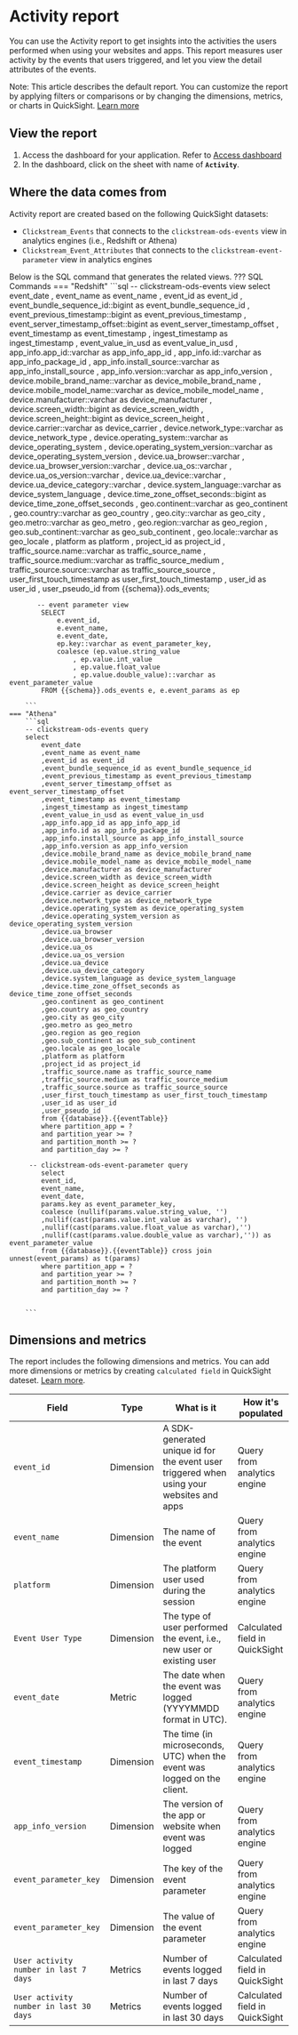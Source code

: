 # Activity report
You can use the Activity report to get insights into the activities the users performed when using your websites and apps. This report measures user activity by the events that users triggered, and let you view the detail attributes of the events.

Note: This article describes the default report. You can customize the report by applying filters or comparisons or by changing the dimensions, metrics, or charts in QuickSight. [Learn more](https://docs.aws.amazon.com/quicksight/latest/user/working-with-visuals.html)


## View the report
1. Access the dashboard for your application. Refer to [Access dashboard](index.md)
2. In the dashboard, click on the sheet with name of **`Activity`**.

## Where the data comes from
Activity report are created based on the following QuickSight datasets:

- `Clickstream_Events` that connects to the `clickstream-ods-events` view in analytics engines (i.e., Redshift or Athena)
- `Clickstream_Event_Attributes` that connects to the `clickstream-event-parameter` view in analytics engines  

Below is the SQL command that generates the related views.
??? SQL Commands
    === "Redshift"
        ```sql
           -- clickstream-ods-events view
            select 
                event_date
                , event_name as event_name
                , event_id as event_id
                , event_bundle_sequence_id::bigint as event_bundle_sequence_id
                , event_previous_timestamp::bigint as event_previous_timestamp
                , event_server_timestamp_offset::bigint as event_server_timestamp_offset
                , event_timestamp as event_timestamp
                , ingest_timestamp as ingest_timestamp
                , event_value_in_usd as event_value_in_usd
                , app_info.app_id::varchar as app_info_app_id
                , app_info.id::varchar as app_info_package_id
                , app_info.install_source::varchar as app_info_install_source
                , app_info.version::varchar as app_info_version
                , device.mobile_brand_name::varchar as device_mobile_brand_name
                , device.mobile_model_name::varchar as device_mobile_model_name
                , device.manufacturer::varchar as device_manufacturer
                , device.screen_width::bigint as device_screen_width
                , device.screen_height::bigint as device_screen_height
                , device.carrier::varchar as device_carrier
                , device.network_type::varchar as device_network_type
                , device.operating_system::varchar as device_operating_system
                , device.operating_system_version::varchar as device_operating_system_version
                , device.ua_browser::varchar 
                , device.ua_browser_version::varchar
                , device.ua_os::varchar
                , device.ua_os_version::varchar
                , device.ua_device::varchar
                , device.ua_device_category::varchar
                , device.system_language::varchar as device_system_language
                , device.time_zone_offset_seconds::bigint as device_time_zone_offset_seconds
                , geo.continent::varchar as geo_continent
                , geo.country::varchar as geo_country
                , geo.city::varchar as geo_city
                , geo.metro::varchar as geo_metro
                , geo.region::varchar as geo_region
                , geo.sub_continent::varchar as geo_sub_continent
                , geo.locale::varchar as geo_locale
                , platform as platform
                , project_id as project_id
                , traffic_source.name::varchar as traffic_source_name
                , traffic_source.medium::varchar as traffic_source_medium
                , traffic_source.source::varchar as traffic_source_source
                , user_first_touch_timestamp as user_first_touch_timestamp
                , user_id as user_id
                , user_pseudo_id
                from {{schema}}.ods_events;

        
           -- event parameter view
            SELECT 
                e.event_id,
                e.event_name,
                e.event_date,
                ep.key::varchar as event_parameter_key,
                coalesce (ep.value.string_value
                    , ep.value.int_value
                    , ep.value.float_value
                    , ep.value.double_value)::varchar as event_parameter_value
            FROM {{schema}}.ods_events e, e.event_params as ep

        ```
    === "Athena"
        ```sql
        -- clickstream-ods-events query
        select 
            event_date
            ,event_name as event_name
            ,event_id as event_id
            ,event_bundle_sequence_id as event_bundle_sequence_id
            ,event_previous_timestamp as event_previous_timestamp
            ,event_server_timestamp_offset as event_server_timestamp_offset
            ,event_timestamp as event_timestamp
            ,ingest_timestamp as ingest_timestamp
            ,event_value_in_usd as event_value_in_usd
            ,app_info.app_id as app_info_app_id
            ,app_info.id as app_info_package_id
            ,app_info.install_source as app_info_install_source
            ,app_info.version as app_info_version
            ,device.mobile_brand_name as device_mobile_brand_name
            ,device.mobile_model_name as device_mobile_model_name
            ,device.manufacturer as device_manufacturer
            ,device.screen_width as device_screen_width
            ,device.screen_height as device_screen_height
            ,device.carrier as device_carrier
            ,device.network_type as device_network_type
            ,device.operating_system as device_operating_system
            ,device.operating_system_version as device_operating_system_version
            ,device.ua_browser 
            ,device.ua_browser_version
            ,device.ua_os
            ,device.ua_os_version
            ,device.ua_device
            ,device.ua_device_category
            ,device.system_language as device_system_language
            ,device.time_zone_offset_seconds as device_time_zone_offset_seconds
            ,geo.continent as geo_continent
            ,geo.country as geo_country
            ,geo.city as geo_city
            ,geo.metro as geo_metro
            ,geo.region as geo_region
            ,geo.sub_continent as geo_sub_continent
            ,geo.locale as geo_locale
            ,platform as platform
            ,project_id as project_id
            ,traffic_source.name as traffic_source_name
            ,traffic_source.medium as traffic_source_medium
            ,traffic_source.source as traffic_source_source
            ,user_first_touch_timestamp as user_first_touch_timestamp
            ,user_id as user_id
            ,user_pseudo_id
            from {{database}}.{{eventTable}}
            where partition_app = ? 
            and partition_year >= ?
            and partition_month >= ?
            and partition_day >= ?

         -- clickstream-ods-event-parameter query
            select 
            event_id,
            event_name,
            event_date,
            params.key as event_parameter_key,
            coalesce (nullif(params.value.string_value, '')
            ,nullif(cast(params.value.int_value as varchar), '')
            ,nullif(cast(params.value.float_value as varchar),'')
            ,nullif(cast(params.value.double_value as varchar),'')) as event_parameter_value
            from {{database}}.{{eventTable}} cross join unnest(event_params) as t(params)
            where partition_app = ? 
            and partition_year >= ?
            and partition_month >= ?
            and partition_day >= ?


        ```

## Dimensions and metrics
The report includes the following dimensions and metrics. You can add more dimensions or metrics by creating `calculated field` in QuickSight dateset. [Learn more](https://docs.aws.amazon.com/quicksight/latest/user/adding-a-calculated-field-analysis.html). 

|Field | Type| What is it | How it's populated|
|----------|---|---------|--------------------|
|`event_id`| Dimension | A SDK-generated unique id for the event user triggered when using your websites and apps | Query from analytics engine|
|`event_name`| Dimension |The name of the event  | Query from analytics engine|
|`platform`| Dimension | The platform user used during the session  | Query from analytics engine|
|`Event User Type`| Dimension | The type of user performed the event, i.e., new user or existing user  | Calculated field in QuickSight|
|`event_date`| Metric | The date when the event was logged (YYYYMMDD format in UTC).  | Query from analytics engine|
|`event_timestamp`| Dimension | The time (in microseconds, UTC) when the event was logged on the client. | Query from analytics engine|
|`app_info_version`| Dimension | The version of the app or website when event was logged  | Query from analytics engine|
|`event_parameter_key`| Dimension | The key of the event parameter  | Query from analytics engine|
|`event_parameter_key`| Dimension | The value of the event parameter  | Query from analytics engine|
|`User activity number in last 7 days`| Metrics | Number of events logged in last 7 days  | Calculated field in QuickSight|
|`User activity number in last 30 days`| Metrics | Number of events logged in last 30 days  | Calculated field in QuickSight|


